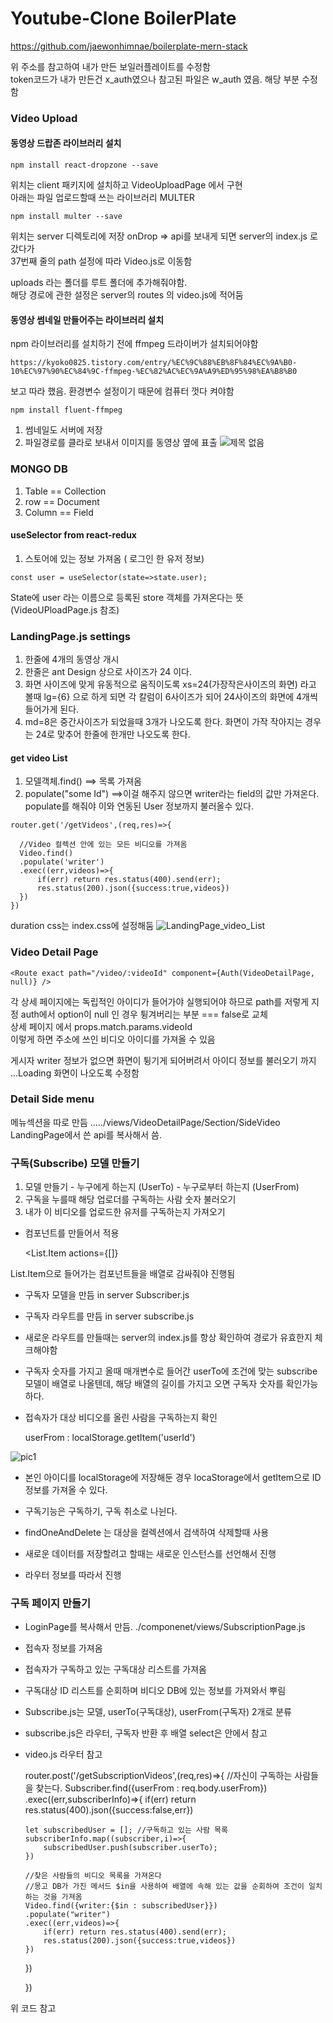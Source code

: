 # Youtube-Clone BoilerPlate

  https://github.com/jaewonhimnae/boilerplate-mern-stack

위 주소를 참고하여 내가 만든 보일러플레이트를 수정함  
token코드가 내가 만든건 x_auth였으나 참고된 파일은 w_auth 였음.  해당 부분 수정함
### Video Upload
  #### 동영상 드랍존 라이브러리 설치

    npm install react-dropzone --save

  위치는 client 패키지에 설치하고 VideoUploadPage 에서 구현  
  아래는 파일 업로드할때 쓰는 라이브러리 MULTER

    npm install multer --save

  위치는 server 디렉토리에 저장
  onDrop =>
  api를 보내게 되면 server의 index.js 로 갔다가  
  37번째 줄의 path 설정에 따라 Video.js로  이동함

  uploads 라는 폴더를 루트 폴더에 추가해줘야함.  
  해당 경로에 관한 설정은 server의 routes 의 video.js에 적어둠

  #### 동영상 썸네일 만들어주는 라이브러리 설치
  npm 라이브러리를 설치하기 전에 ffmpeg 드라이버가 설치되어야함

    https://kyoko0825.tistory.com/entry/%EC%9C%88%EB%8F%84%EC%9A%B0-10%EC%97%90%EC%84%9C-ffmpeg-%EC%82%AC%EC%9A%A9%ED%95%98%EA%B8%B0

  보고 따라 했음. 환경변수 설정이기 때문에 컴퓨터 껏다 켜야함
  
    npm install fluent-ffmpeg

  1. 썸네일도 서버에 저장
  2. 파일경로를 클라로 보내서 이미지를 동영상 옆에 표출
  ![제목 없음](https://user-images.githubusercontent.com/45280952/105975244-15cbab80-60d2-11eb-8599-569ed8733e37.png)

  ### MONGO DB
  1. Table == Collection
  2. row == Document
  3. Column == Field

  #### useSelector from react-redux
  1. 스토어에 있는 정보 가져옴 ( 로그인 한 유저 정보)

    const user = useSelector(state=>state.user); 

  State에 user 라는 이름으로 등록된 store 객체를 가져온다는 뜻(VideoUPloadPage.js 참조)

  ### LandingPage.js settings
  1. 한줄에 4개의 동영상 개시
  2. 한줄은 ant Design 상으로 사이즈가 24 이다.
  3. 화면 사이즈에 맞게 유동적으로 움직이도록 xs=24(가장작은사이즈의 화면) 라고 볼때 lg={6} 으로 하게 되면 각 칼럼이 6사이즈가 되어 24사이즈의 화면에 4개씩 들어가게 된다.
  4. md=8은 중간사이즈가 되었을때 3개가 나오도록 한다. 화면이 가작 작아지는 경우는 24로 맞추어 한줄에 한개만 나오도록 한다.

  #### get video List
  1. 모델객체.find() ==> 목록 가져옴
  2. populate("some Id")  ==>이걸 해주지 않으면 writer라는 field의 값만 가져온다. populate를 해줘야 이와 연동된 User 정보까지 불러올수 있다.

    router.get('/getVideos',(req,res)=>{
    
      //Video 컬렉션 안에 있는 모든 비디오를 가져옴
      Video.find()
      .populate('writer') 
      .exec((err,videos)=>{
          if(err) return res.status(400).send(err);
          res.status(200).json({success:true,videos})
      })
    })

  duration css는 index.css에 설정해둠
  ![LandingPage_video_List](https://user-images.githubusercontent.com/45280952/106086984-74db0000-6166-11eb-9e47-a476d33893be.png)

  ### Video Detail Page

    <Route exact path="/video/:videoId" component={Auth(VideoDetailPage, null)} />

  각 상세 페이지에는 독립적인 아이디가 들어가야 실행되어야 하므로 path를 저렇게 지정
  auth에서 option이 null 인 경우 튕겨버리는 부분 === false로 교체  
  상세 페이지 에서 props.match.params.videoId  
  이렇게 하면 주소에 쓰인 비디오 아이디를 가져올 수 있음

  게시자 writer 정보가 없으면 화면이 튕기게 되어버려서 아이디 정보를 불러오기 까지 ...Loading 화면이 나오도록 수정함

  ### Detail Side menu
  메뉴섹션을 따로 만듬 ...../views/VideoDetailPage/Section/SideVideo  
  LandingPage에서 쓴 api를 복사해서 씀.

  ### 구독(Subscribe) 모델 만들기
  1. 모델 만들기 
    - 누구에게 하는지 (UserTo)
    - 누구로부터 하는지 (UserFrom)
  2. 구독을 누를때 해당 업로더를 구독하는 사람 숫자 불러오기
  3. 내가 이 비디오를 업로드한 유저를 구독하는지 가져오기

  - 컴포넌트를 만들어서 적용

      <List.Item 
          actions={[<Subscribe/>]}
    >

  List.Item으로 들어가는 컴포넌트들을 배열로 감싸줘야 진행됨
  - 구독자 모델을 만듬 in server Subscriber.js
  - 구독자 라우트를 만듬 in server subscribe.js
  - 새로운 라우트를 만들때는 server의 index.js를 항상 확인하여 경로가 유효한지 체크해야함
  - 구독자 숫자를 가지고 올때 매개변수로 들어간 userTo에 조건에 맞는 subscribe 모델이 배열로 나올텐데, 해당 배열의 길이를 가지고 오면 구독자 숫자를 확인가능하다.
  - 접속자가 대상 비디오를 올린 사람을 구독하는지 확인

    userFrom : localStorage.getItem('userId')

![pic1](https://user-images.githubusercontent.com/45280952/106249749-19883b00-6256-11eb-8b40-a94b88d7cf7e.png)

  - 본인 아이디를 localStorage에 저장해둔 경우 locaStorage에서 getItem으로 ID 정보를 가져올 수 있다.
  - 구독기능은 구독하기, 구독 취소로 나뉜다.

  - findOneAndDelete 는 대상을 컬렉션에서 검색하여 삭제할때 사용
  - 새로운 데이터를 저장할려고 할때는 새로운 인스턴스를 선언해서 진행
  - 라우터 정보를 따라서 진행

  ### 구독 페이지 만들기
  - LoginPage를 복사해서 만듬. ./componenet/views/SubscriptionPage.js
  - 접속자 정보를 가져옴
  - 접속자가 구독하고 있는 구독대상 리스트를 가져옴
  - 구독대상 ID 리스트를 순회하며 비디오 DB에 있는 정보를 가져와서 뿌림
  -  Subscribe.js는 모델, userTo(구독대상), userFrom(구독자) 2개로 분류
  -  subscribe.js은 라우터, 구독자 반환 후 배열 select은 안에서 참고
  - video.js 라우터 참고 

    router.post('/getSubscriptionVideos',(req,res)=>{
    //자신이 구독하는 사람들을 찾는다.
    Subscriber.find({userFrom : req.body.userFrom})
    .exec((err,subscriberInfo)=>{
        if(err) return res.status(400).json({success:false,err})

        let subscribedUser = []; //구독하고 있는 사람 목록
        subscriberInfo.map((subscriber,i)=>{
            subscribedUser.push(subscriber.userTo);
        })

        //찾은 사람들의 비디오 목록을 가져온다
        //몽고 DB가 가진 메서드 $in을 사용하여 배열에 속해 있는 값을 순회하여 조건이 일치하는 것을 가져옴
        Video.find({writer:{$in : subscribedUser}})
        .populate("writer")
        .exec((err,videos)=>{
            if(err) return res.status(400).send(err);
            res.status(200).json({success:true,videos})
        })
        
      })
    
    })

  위 코드 참고